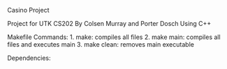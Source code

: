Casino Project

Project for UTK CS202
By Colsen Murray and Porter Dosch
Using C++

Makefile Commands:
    1. make:  compiles all files
    2. make main: compiles all files and executes main
    3. make clean: removes main executable

Dependencies:
